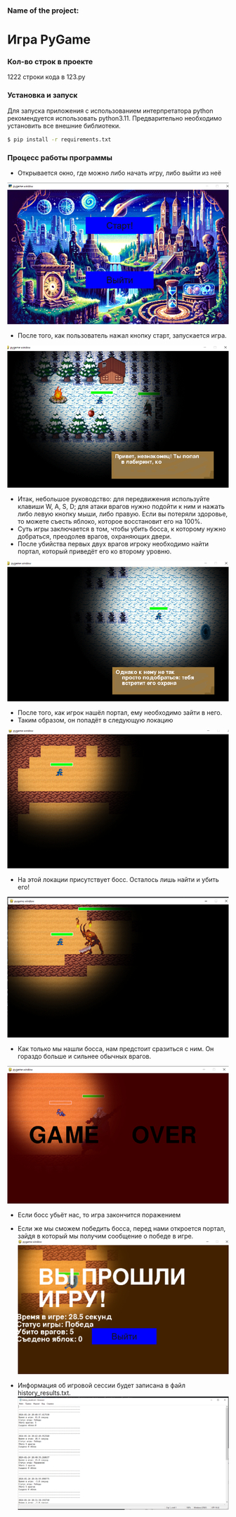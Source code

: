 ### Name of the project:  
# Игра PyGame


### Кол-во строк в проекте
1222 строки кода в 123.py


### Установка и запуск

Для запуска приложения с использованием интерпретатора python рекомендуется использовать python3.11.
Предварительно необходимо установить все внешние библиотеки.

```sh
$ pip install -r requirements.txt
```

### Процесс работы программы

- Открывается окно, где можно либо начать игру, либо выйти из неё


![](skrins/1.png)

- После того, как пользователь нажал кнопку старт, запускается игра.


![](skrins/2.png)

- Итак, небольшое руководство: для передвижения используйте клавиши W, A, S, D; для атаки врагов нужно подойти к ним и нажать либо 
левую кнопку мыши, либо правую. Если вы потеряли здоровье, то можете съесть яблоко, которое восстановит его на 100%.
- Суть игры заключается в том, чтобы убить босса, к которому нужно добраться, преодолев врагов, охраняющих двери.
- После убийства первых двух врагов игроку необходимо найти портал, который приведёт его ко второму уровню.


![](skrins/3.png)

- После того, как игрок нашёл портал, ему необходимо зайти в него.
- Таким образом, он попадёт в следующую локацию

![](skrins/4.png)

- На этой локации присутствует босс. Осталось лишь найти и убить его!


![](skrins/7.png)

- Как только мы нашли босса, нам предстоит сразиться с ним. Он гораздо больше и сильнее обычных врагов.

![](skrins/6.png)

- Если босс убьёт нас, то игра закончится поражением


- Если же мы сможем победить босса, перед нами откроется портал, зайдя в который мы получим сообщение о победе в игре.
![](skrins/9.png)

- Информация об игровой сессии будет записана в файл history_results.txt.
![](skrins/8.png)


